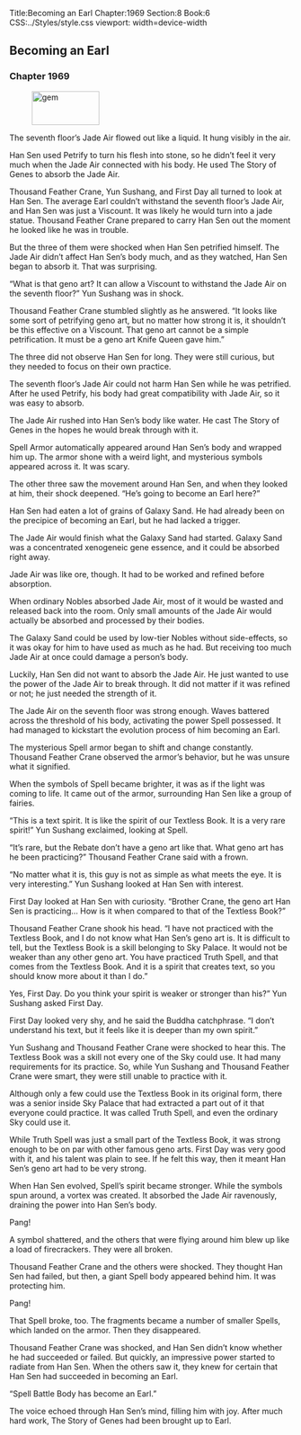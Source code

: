 Title:Becoming an Earl 
Chapter:1969 
Section:8 
Book:6 
CSS:../Styles/style.css 
viewport: width=device-width
  
## Becoming an Earl
### Chapter 1969
  
<figure>
	<img src="../Images/gem.gif" alt="gem" id="gem" width="120" height="60" />
</figure>
  

  
The seventh floor’s Jade Air flowed out like a liquid. It hung visibly in the air.

Han Sen used Petrify to turn his flesh into stone, so he didn’t feel it very much when the Jade Air connected with his body. He used The Story of Genes to absorb the Jade Air.

Thousand Feather Crane, Yun Sushang, and First Day all turned to look at Han Sen. The average Earl couldn’t withstand the seventh floor’s Jade Air, and Han Sen was just a Viscount. It was likely he would turn into a jade statue. Thousand Feather Crane prepared to carry Han Sen out the moment he looked like he was in trouble.

But the three of them were shocked when Han Sen petrified himself. The Jade Air didn’t affect Han Sen’s body much, and as they watched, Han Sen began to absorb it. That was surprising.

“What is that geno art? It can allow a Viscount to withstand the Jade Air on the seventh floor?” Yun Sushang was in shock.

Thousand Feather Crane stumbled slightly as he answered. “It looks like some sort of petrifying geno art, but no matter how strong it is, it shouldn’t be this effective on a Viscount. That geno art cannot be a simple petrification. It must be a geno art Knife Queen gave him.”

The three did not observe Han Sen for long. They were still curious, but they needed to focus on their own practice.

The seventh floor’s Jade Air could not harm Han Sen while he was petrified. After he used Petrify, his body had great compatibility with Jade Air, so it was easy to absorb.

The Jade Air rushed into Han Sen’s body like water. He cast The Story of Genes in the hopes he would break through with it.

Spell Armor automatically appeared around Han Sen’s body and wrapped him up. The armor shone with a weird light, and mysterious symbols appeared across it. It was scary.

The other three saw the movement around Han Sen, and when they looked at him, their shock deepened. “He’s going to become an Earl here?”

Han Sen had eaten a lot of grains of Galaxy Sand. He had already been on the precipice of becoming an Earl, but he had lacked a trigger.

The Jade Air would finish what the Galaxy Sand had started. Galaxy Sand was a concentrated xenogeneic gene essence, and it could be absorbed right away.

Jade Air was like ore, though. It had to be worked and refined before absorption.

When ordinary Nobles absorbed Jade Air, most of it would be wasted and released back into the room. Only small amounts of the Jade Air would actually be absorbed and processed by their bodies.

The Galaxy Sand could be used by low-tier Nobles without side-effects, so it was okay for him to have used as much as he had. But receiving too much Jade Air at once could damage a person’s body.

Luckily, Han Sen did not want to absorb the Jade Air. He just wanted to use the power of the Jade Air to break through. It did not matter if it was refined or not; he just needed the strength of it.

The Jade Air on the seventh floor was strong enough. Waves battered across the threshold of his body, activating the power Spell possessed. It had managed to kickstart the evolution process of him becoming an Earl.

The mysterious Spell armor began to shift and change constantly. Thousand Feather Crane observed the armor’s behavior, but he was unsure what it signified.

When the symbols of Spell became brighter, it was as if the light was coming to life. It came out of the armor, surrounding Han Sen like a group of fairies.

“This is a text spirit. It is like the spirit of our Textless Book. It is a very rare spirit!” Yun Sushang exclaimed, looking at Spell.

“It’s rare, but the Rebate don’t have a geno art like that. What geno art has he been practicing?” Thousand Feather Crane said with a frown.

“No matter what it is, this guy is not as simple as what meets the eye. It is very interesting.” Yun Sushang looked at Han Sen with interest.

First Day looked at Han Sen with curiosity. “Brother Crane, the geno art Han Sen is practicing… How is it when compared to that of the Textless Book?”

Thousand Feather Crane shook his head. “I have not practiced with the Textless Book, and I do not know what Han Sen’s geno art is. It is difficult to tell, but the Textless Book is a skill belonging to Sky Palace. It would not be weaker than any other geno art. You have practiced Truth Spell, and that comes from the Textless Book. And it is a spirit that creates text, so you should know more about it than I do.”

Yes, First Day. Do you think your spirit is weaker or stronger than his?” Yun Sushang asked First Day.

First Day looked very shy, and he said the Buddha catchphrase. “I don’t understand his text, but it feels like it is deeper than my own spirit.”

Yun Sushang and Thousand Feather Crane were shocked to hear this. The Textless Book was a skill not every one of the Sky could use. It had many requirements for its practice. So, while Yun Sushang and Thousand Feather Crane were smart, they were still unable to practice with it.

Although only a few could use the Textless Book in its original form, there was a senior inside Sky Palace that had extracted a part out of it that everyone could practice. It was called Truth Spell, and even the ordinary Sky could use it.

While Truth Spell was just a small part of the Textless Book, it was strong enough to be on par with other famous geno arts. First Day was very good with it, and his talent was plain to see. If he felt this way, then it meant Han Sen’s geno art had to be very strong.

When Han Sen evolved, Spell’s spirit became stronger. While the symbols spun around, a vortex was created. It absorbed the Jade Air ravenously, draining the power into Han Sen’s body.

Pang!

A symbol shattered, and the others that were flying around him blew up like a load of firecrackers. They were all broken.

Thousand Feather Crane and the others were shocked. They thought Han Sen had failed, but then, a giant Spell body appeared behind him. It was protecting him.

Pang!

That Spell broke, too. The fragments became a number of smaller Spells, which landed on the armor. Then they disappeared.

Thousand Feather Crane was shocked, and Han Sen didn’t know whether he had succeeded or failed. But quickly, an impressive power started to radiate from Han Sen. When the others saw it, they knew for certain that Han Sen had succeeded in becoming an Earl.

“Spell Battle Body has become an Earl.”

The voice echoed through Han Sen’s mind, filling him with joy. After much hard work, The Story of Genes had been brought up to Earl.